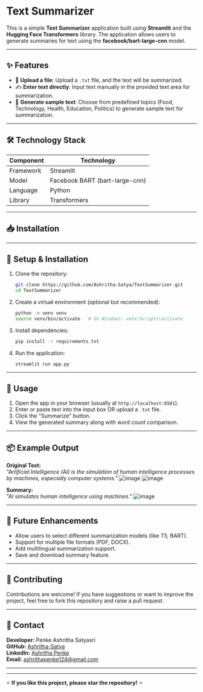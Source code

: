 # Text Summarizer
This is a simple **Text Summarizer** application built using **Streamlit** and the **Hugging Face Transformers** library. The application allows users to generate summaries for text using the **facebook/bart-large-cnn** model.

---

## ✨ Features

- 📄 **Upload a file**: Upload a `.txt` file, and the text will be summarized.
- ✍️ **Enter text directly**: Input text manually in the provided text area for summarization.
- 🔄 **Generate sample text**: Choose from predefined topics (Food, Technology, Health, Education, Politics) to generate sample text for summarization.

---

## 🛠️ Technology Stack

| Component   | Technology               |
|--------------|------------------|
| Framework   | Streamlit               |
| Model         | Facebook BART (bart-large-cnn) |
| Language    | Python                  |
| Library         | Transformers            |

---

## 📥 Installation

---

## 🔧 Setup & Installation

1. Clone the repository:
    ```bash
    git clone https://github.com/Ashritha-Satya/TextSummarizer.git
    cd TextSummarizer
    ```

2. Create a virtual environment (optional but recommended):
    ```bash
    python -m venv venv
    source venv/bin/activate   # On Windows: venv\Scripts\activate
    ```

3. Install dependencies:
    ```bash
    pip install -r requirements.txt
    ```

4. Run the application:
    ```bash
    streamlit run app.py
    ```

---

## 📜 Usage

1. Open the app in your browser (usually at `http://localhost:8501`).
2. Enter or paste text into the input box OR upload a `.txt` file.
3. Click the "Summarize" button.
4. View the generated summary along with word count comparison.

---

## 📦 Example Output

**Original Text:**  
*"Artificial Intelligence (AI) is the simulation of human intelligence processes by machines, especially computer systems."*
![image](https://github.com/user-attachments/assets/cf76f3ba-5154-4adc-8204-36ed50e9abd2)
![image](https://github.com/user-attachments/assets/f61339f6-249c-4791-8ced-a809b1e8137f)



**Summary:**  
*"AI simulates human intelligence using machines."*
![image](https://github.com/user-attachments/assets/9666378f-bf24-4844-9a61-97e35d9cbeca)


---

## 🏅 Future Enhancements

- Allow users to select different summarization models (like T5, BART).
- Support for multiple file formats (PDF, DOCX).
- Add multilingual summarization support.
- Save and download summary feature.

---

## 🤝 Contributing

Contributions are welcome! If you have suggestions or want to improve the project, feel free to fork this repository and raise a pull request.

---

## 📧 Contact

**Developer:** Penke Ashritha Satyasri  
**GitHub:** [Ashritha-Satya](https://github.com/Ashritha-Satya)  
**LinkedIn:** [Ashritha Penke](https://www.linkedin.com/in/ashritha-penke-385560259)  
**Email:** ashrithapenke124@gmail.com

---
---

⭐ **If you like this project, please star the repository!** ⭐

